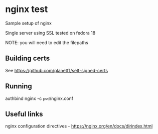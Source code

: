 # nginx test

Sample setup of nginx 

Single server using SSL
tested on fedora 18

NOTE: you will need to edit the filepaths

## Building certs

See https://github.com/planetf1/self-signed-certs

## Running

authbind nginx -c `pwd`/nginx.conf


## Useful links
nginx configuration directives - https://nginx.org/en/docs/dirindex.html
